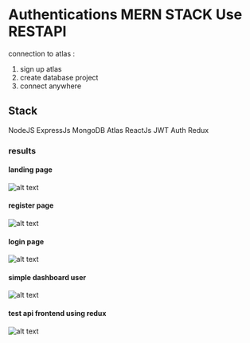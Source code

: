 # Authentications MERN STACK Use RESTAPI
 
connection to atlas :
1. sign up atlas
2. create database project
3. connect anywhere

## Stack
NodeJS
ExpressJs
MongoDB Atlas
ReactJs
JWT Auth
Redux

### results
#### landing page

![alt text](https://github.com/miftakhlaziz/Simple_Authentications_Using_Mern/blob/master/user_interfaces/landing_page.png)

#### register page

![alt text](https://github.com/miftakhlaziz/Simple_Authentications_Using_Mern/blob/master/user_interfaces/register_page.png)

#### login page

![alt text](https://github.com/miftakhlaziz/Simple_Authentications_Using_Mern/blob/master/user_interfaces/login_page.png)

#### simple dashboard user

![alt text](https://github.com/miftakhlaziz/Simple_Authentications_Using_Mern/blob/master/user_interfaces/dashboard.png)

#### test api frontend using redux

![alt text](https://github.com/miftakhlaziz/Simple_Authentications_Using_Mern/blob/master/user_interfaces/login_test_api_redux.png)
